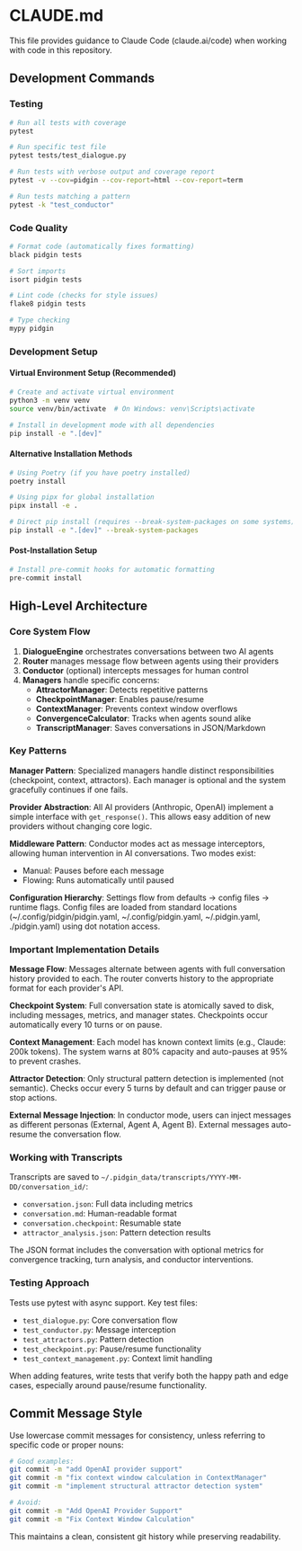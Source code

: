 # CLAUDE.md

This file provides guidance to Claude Code (claude.ai/code) when working with code in this repository.

## Development Commands

### Testing
```bash
# Run all tests with coverage
pytest

# Run specific test file
pytest tests/test_dialogue.py

# Run tests with verbose output and coverage report
pytest -v --cov=pidgin --cov-report=html --cov-report=term

# Run tests matching a pattern
pytest -k "test_conductor"
```

### Code Quality
```bash
# Format code (automatically fixes formatting)
black pidgin tests

# Sort imports
isort pidgin tests

# Lint code (checks for style issues)
flake8 pidgin tests

# Type checking
mypy pidgin
```

### Development Setup

#### Virtual Environment Setup (Recommended)
```bash
# Create and activate virtual environment
python3 -m venv venv
source venv/bin/activate  # On Windows: venv\Scripts\activate

# Install in development mode with all dependencies
pip install -e ".[dev]"
```

#### Alternative Installation Methods
```bash
# Using Poetry (if you have poetry installed)
poetry install

# Using pipx for global installation
pipx install -e .

# Direct pip install (requires --break-system-packages on some systems)
pip install -e ".[dev]" --break-system-packages
```

#### Post-Installation Setup
```bash
# Install pre-commit hooks for automatic formatting
pre-commit install
```

## High-Level Architecture

### Core System Flow
1. **DialogueEngine** orchestrates conversations between two AI agents
2. **Router** manages message flow between agents using their providers
3. **Conductor** (optional) intercepts messages for human control
4. **Managers** handle specific concerns:
   - **AttractorManager**: Detects repetitive patterns
   - **CheckpointManager**: Enables pause/resume
   - **ContextManager**: Prevents context window overflows
   - **ConvergenceCalculator**: Tracks when agents sound alike
   - **TranscriptManager**: Saves conversations in JSON/Markdown

### Key Patterns

**Manager Pattern**: Specialized managers handle distinct responsibilities (checkpoint, context, attractors). Each manager is optional and the system gracefully continues if one fails.

**Provider Abstraction**: All AI providers (Anthropic, OpenAI) implement a simple interface with `get_response()`. This allows easy addition of new providers without changing core logic.

**Middleware Pattern**: Conductor modes act as message interceptors, allowing human intervention in AI conversations. Two modes exist:
- Manual: Pauses before each message
- Flowing: Runs automatically until paused

**Configuration Hierarchy**: Settings flow from defaults → config files → runtime flags. Config files are loaded from standard locations (~/.config/pidgin/pidgin.yaml, ~/.config/pidgin.yaml, ~/.pidgin.yaml, ./pidgin.yaml) using dot notation access.

### Important Implementation Details

**Message Flow**: Messages alternate between agents with full conversation history provided to each. The router converts history to the appropriate format for each provider's API.

**Checkpoint System**: Full conversation state is atomically saved to disk, including messages, metrics, and manager states. Checkpoints occur automatically every 10 turns or on pause.

**Context Management**: Each model has known context limits (e.g., Claude: 200k tokens). The system warns at 80% capacity and auto-pauses at 95% to prevent crashes.

**Attractor Detection**: Only structural pattern detection is implemented (not semantic). Checks occur every 5 turns by default and can trigger pause or stop actions.

**External Message Injection**: In conductor mode, users can inject messages as different personas (External, Agent A, Agent B). External messages auto-resume the conversation flow.

### Working with Transcripts

Transcripts are saved to `~/.pidgin_data/transcripts/YYYY-MM-DD/conversation_id/`:
- `conversation.json`: Full data including metrics
- `conversation.md`: Human-readable format
- `conversation.checkpoint`: Resumable state
- `attractor_analysis.json`: Pattern detection results

The JSON format includes the conversation with optional metrics for convergence tracking, turn analysis, and conductor interventions.

### Testing Approach

Tests use pytest with async support. Key test files:
- `test_dialogue.py`: Core conversation flow
- `test_conductor.py`: Message interception
- `test_attractors.py`: Pattern detection
- `test_checkpoint.py`: Pause/resume functionality
- `test_context_management.py`: Context limit handling

When adding features, write tests that verify both the happy path and edge cases, especially around pause/resume functionality.

## Commit Message Style

Use lowercase commit messages for consistency, unless referring to specific code or proper nouns:

```bash
# Good examples:
git commit -m "add OpenAI provider support"
git commit -m "fix context window calculation in ContextManager"
git commit -m "implement structural attractor detection system"

# Avoid:
git commit -m "Add OpenAI Provider Support"
git commit -m "Fix Context Window Calculation"
```

This maintains a clean, consistent git history while preserving readability.